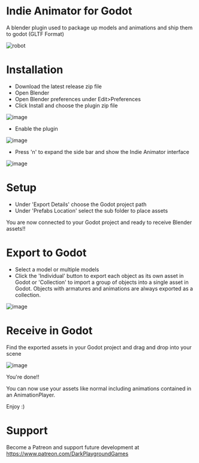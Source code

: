 # Indie Animator for Godot

A blender plugin used to package up models and animations and ship them to godot (GLTF Format)

![robot](https://github.com/darkplaygroundgames/indie-animator-godot/assets/145277499/75528039-47e8-43d6-b693-ad22b2e10f7a)

# Installation

- Download the latest release zip file
- Open Blender
- Open Blender preferences under Edit>Preferences
- Click Install and choose the plugin zip file

![image](https://github.com/darkplaygroundgames/indie-animator-godot/assets/145277499/1b5246a9-ff8d-4165-bdd2-32af01d523ba)
- Enable the plugin

![image](https://github.com/darkplaygroundgames/indie-animator-godot/assets/145277499/09a8e7a9-3305-4d73-9eb3-1adc9bdfc9db)

- Press 'n' to expand the side bar and show the Indie Animator interface

![image](https://github.com/darkplaygroundgames/indie-animator-godot/assets/145277499/08b9baa3-b151-45ba-abf4-2a2a24ad7c95)

# Setup

- Under 'Export Details' choose the Godot project path
- Under 'Prefabs Location' select the sub folder to place assets

You are now connected to your Godot project and ready to receive Blender assets!!

# Export to Godot

- Select a model or multiple models
- Click the 'Individual' button to export each object as its own asset in Godot or 'Collection' to import a group of objects into a single asset in Godot.  Objects with armatures and animations are always exported as a collection.

![image](https://github.com/darkplaygroundgames/indie-animator-godot/assets/145277499/f754a4a5-7f60-43c5-b11c-9c9b52f17735)

# Receive in Godot

Find the exported assets in your Godot project and drag and drop into your scene

![image](https://github.com/darkplaygroundgames/indie-animator-godot/assets/145277499/afe297ee-ef4e-4544-93fd-6dae46a8c4ce)

You're done!!

You can now use your assets like normal including animations contained in an AnimationPlayer.

Enjoy :)

# Support

Become a Patreon and support future development at https://www.patreon.com/DarkPlaygroundGames
